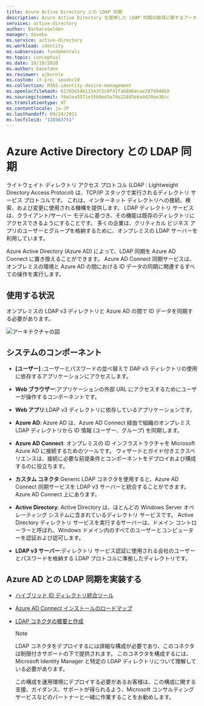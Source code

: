 ```yaml
---
title: Azure Active Directory との LDAP 同期
description: Azure Active Directory を使用した LDAP 同期の取得に関するアーキテクチャ ガイダンス。
services: active-directory
author: BarbaraSelden
manager: daveba
ms.service: active-directory
ms.workload: identity
ms.subservice: fundamentals
ms.topic: conceptual
ms.date: 10/10/2020
ms.author: baselden
ms.reviewer: ajburnle
ms.custom: it-pro, seodec18
ms.collection: M365-identity-device-management
ms.openlocfilehash: 61703654b11543f2c0f41fa68964cae287d940b8
ms.sourcegitcommit: f6e2ea5571e35b9ed3a79a22485eba4d20ae36cc
ms.translationtype: HT
ms.contentlocale: ja-JP
ms.lasthandoff: 09/24/2021
ms.locfileid: "128563751"
---
```

# <a name="ldap-synchronization-with-azure-active-directory"></a>Azure Active Directory との LDAP 同期

ライトウェイト ディレクトリ アクセス プロトコル (LDAP : Lightweight Directory Access Protocol) は、TCP/IP スタックで実行されるディレクトリ サービス プロトコルです。 これは、インターネット ディレクトリへの接続、検索、および変更に使用される機構を提供します。 LDAP ディレクトリ サービスは、クライアント/サーバー モデルに基づき、その機能は既存のディレクトリにアクセスできるようにすることです。 多くの企業は、クリティカル ビジネス アプリのユーザーとグループを格納するために、オンプレミスの LDAP サーバーを利用しています。 

Azure Active Directory (Azure AD) によって、LDAP 同期を Azure AD Connect に置き換えることができます。 Azure AD Connect 同期サービスは、オンプレミスの環境と Azure AD の間における ID データの同期に関連するすべての操作を実行します。 

## <a name="use-when"></a>使用する状況

オンプレミスの LDAP v3 ディレクトリと Azure AD の間で ID データを同期する必要があります。 

![アーキテクチャの図](./media/authentication-patterns/ldap-sync.png)

## <a name="components-of-system"></a>システムのコンポーネント

* **[ユーザー]** :ユーザーとパスワードの並べ替えで DAP v3 ディレクトリの使用に依存するアプリケーションにアクセスします。

* **Web ブラウザー**:アプリケーションの外部 URL にアクセスするためにユーザーが操作するコンポーネントです。

* **Web アプリ**:LDAP v3 ディレクトリに依存しているアプリケーションです。

* **Azure AD**: Azure AD は、Azure AD Connect 経由で組織のオンプレミス LDAP ディレクトリから ID 情報 (ユーザー、グループ) を同期します。 

* **Azure AD Connect**: オンプレミスの ID インフラストラクチャを Microsoft Azure AD に接続するためのツールです。 ウィザードとガイド付きエクスペリエンスは、接続に必要な前提条件とコンポーネントをデプロイおよび構成するのに役立ちます。 

* **カスタム コネクタ**:Generic LDAP コネクタを使用すると、Azure AD Connect 同期サービスを LDAP v3 サーバーと統合することができます。 Azure AD Connect 上にあります。

* **Active Directory**: Active Directory は、ほとんどの Windows Server オペレーティング システムに含まれているディレクトリ サービスです。 Active Directory ディレクトリ サービスを実行するサーバーは、ドメイン コントローラーと呼ばれ、Windows ドメイン内のすべてのユーザーとコンピューターを認証および認可します。

* **LDAP v3 サーバー**:ディレクトリ サービス認証に使用される会社のユーザーとパスワードを格納する LDAP プロトコルに準拠したディレクトリです。

## <a name="implement-ldap-synchronization-with-azure-ad"></a>Azure AD との LDAP 同期を実装する

* [ハイブリッド ID ディレクトリ統合ツール](../hybrid/plan-hybrid-identity-design-considerations-tools-comparison.md) 

* [Azure AD Connect インストールのロードマップ](../hybrid/how-to-connect-install-roadmap.md) 

* [LDAP コネクタの概要と作成](/microsoft-identity-manager/reference/microsoft-identity-manager-2016-connector-genericldap) 

   > [!NOTE]
   > LDAP コネクタをデプロイするには詳細な構成が必要であり、このコネクタは制限付きサポートの下で提供されます。 このコネクタを構成するには、Microsoft Identity Manager と特定の LDAP ディレクトリについて理解している必要があります。 
   >
   > この構成を運用環境にデプロイする必要があるお客様は、この構成に関する支援、ガイダンス、サポートが得られるよう、Microsoft コンサルティング サービスなどのパートナーと一緒に作業することをお勧めします。
